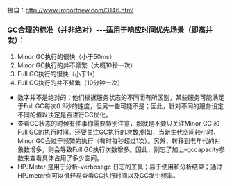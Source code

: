 接自：http://www.importnew.com/3146.html
### GC合理的标准（并非绝对）---适用于响应时间优先场景（即高并发）：
1. Minor GC执行的很快（小于50ms）
2. Minor GC执行的并不频繁（大概10秒一次）
3. Full GC执行的很快（小于1s）
4. Full GC执行的并不频繁（10分钟一次）
- 数字并不是绝对的；他们根据服务状态的不同而有所区别，某些服务可能满足于Full GC每次0.9秒的速度，但另一些可能不是；因此，针对不同的服务设定不同的值以决定是否进行GC优化。
- 查看GC状态的时候有件事你需要特别注意，那就是不要只关注Minor GC 和Full GC的执行时间。还要关注GC执行的次数,例如，当新生代空间较小时，Minor GC会过于频繁的执行（有时每秒超过1次）。另外，转移到老年代的对象数增多，则会导致Full GC执行次数增多。因此，别忘了加上–gccapacity参数来查看具体占用了多少空间。
- HPJMeter 是用于分析-verbosegc 日志的工具；易于使用和分析结果；通过HPJmeter你可以很轻易查看GC执行时间以及GC发生频率。
